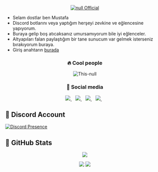 <p align="center">
    <a href="https://This-null.github.io">
        <img
            src="https://readme-typing-svg.herokuapp.com?size=15&width=280&lines=Created+By+This+null+🌐"
            alt="null Official"
        />
    </a>
</p>


- Selam dostlar ben Mustafa
- Discord botlarını veya yaptığım herşeyi zevkine ve eğlencesine yapıyorum.
- Buraya gelip boş atıcaksanız umursamıyorum bile iyi eğlenceler.
- Altyapıları falan paylaştığım bir tane sunucum var gelmek isterseniz bırakıyorum buraya.
- Giriş anahtarın [burada](https://discord.gg/zN5hjyCBJR)


<h3 align="center">🔥 Cool people </h3>
<p align='center'>
<img src="https://komarev.com/ghpvc/?username=This-null&label=Ziyaretçi%20Sayısı&color=blueviolet&style=for-the-badge" alt="This-null"/>
</p>
<h3 align="center">🌟 Social media </h3>
<p align='center'>
<a href="https://discord.gg/zN5hjyCBJR">
<img src= "https://img.shields.io/badge/Discord%20-7289DA.svg?&amp;style=for-the-badge&amp;logo=discord&amp;logoColor=white"/> </a>&nbsp;&nbsp;
<a href="https://www.youtube.com/channel/UCNNWyF0MllvAB71bzoDS_BQ">
<img src= "https://img.shields.io/badge/YouTube-ff0000.svg?&amp;style=for-the-badge&amp;logo=youtube&amp;logoColor=white"/> </a>&nbsp;&nbsp;
<a href="https://github.com/This-null">
<img src= "https://img.shields.io/badge/Github%20-171515.svg?&amp;style=for-the-badge&amp;logo=github&amp;logoColor=white"/> </a>&nbsp;&nbsp;
<a href="https://instagram.com/alexandresanlim">
<img src="https://img.shields.io/badge/instagram-%23E4405F.svg?&style=for-the-badge&logo=instagram&logoColor=white" /> </a>&nbsp;&nbsp; 
</p>

## 🐉 Discord Account
[![Discord Presence](https://lanyard-profile-readme.vercel.app/api/769979665224958020?hideDiscrim=true)](https://discord.com/users/769979665224958020)

## 🍷 GitHub Stats
<p align = 'center'>
    <img src='https://github-readme-streak-stats.herokuapp.com/?user=This-null&theme=gotham&hide_border=true'>
</p>
<p align = 'center'>
    <img src='https://github-readme-stats.vercel.app/api?username=This-null&count_private=true&include_all_commits=true&show_icons=true&theme=gotham&hide_border=true&line_height=27'/>
    <img src='https://github-readme-stats.vercel.app/api/top-langs/?username=This-null&show_icons=true&hide=php,html,typescript,css,markdown,python&theme=gotham&line_height=27&hide_border=true'/>
</p>
